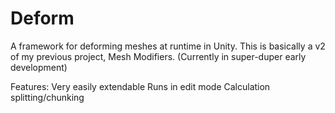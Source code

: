 # Deform
A framework for deforming meshes at runtime in Unity. This is basically a v2 of my previous project, Mesh Modifiers. (Currently in super-duper early development)

Features:
  Very easily extendable
  Runs in edit mode
  Calculation splitting/chunking
